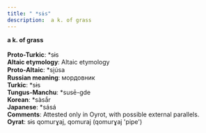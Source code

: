 ```yaml
---
title: " *sɨs"
description:  a k. of grass
---
```

<p data-pagefind-weight="0.5">
<strong> a k. of grass</strong><br><br>
<strong>Proto-Turkic</strong>:  *sɨs<br>
<strong>Altaic etymology</strong>:  Altaic etymology<br>
<strong> Proto-Altaic</strong>:  *si̯úsa<br>
<strong>Russian meaning</strong>:  мордовник<br>
<strong>Turkic</strong>:  *sɨs<br>
<strong>Tungus-Manchu</strong>:  *susē-gde<br>
<strong>Korean</strong>:  *sàsắr<br>
<strong>Japanese</strong>:  *sásá<br>
<strong>Comments</strong>:  Attested only in Oyrot, with possible external parallels.<br>
<strong>Oyrat</strong>:  sɨs qomurɣaj, qomuraj (qomurɣaj 'pipe')<br>

</p>
